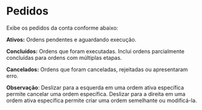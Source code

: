 # **Pedidos**

Exibe os pedidos da conta conforme abaixo:

**Ativos:** Ordens pendentes e aguardando execução.

**Concluídos:** Ordens que foram executadas. Inclui ordens parcialmente concluídas para ordens com múltiplas etapas.

**Cancelados:** Ordens que foram canceladas, rejeitadas ou apresentaram erro.

**Observação**: Deslizar para a esquerda em uma ordem ativa específica permite cancelar uma ordem específica.
Deslizar para a direita em uma ordem ativa específica permite criar uma ordem semelhante ou modificá-la.

